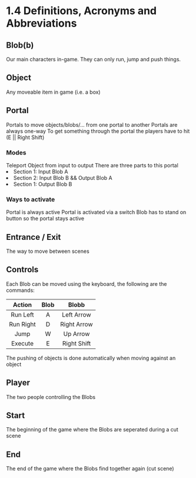 # 1.4 Definitions, Acronyms and Abbreviations

## Blob(b)

Our main characters in-game. They can only run, jump and push things.

## Object

Any moveable item in game (i.e. a box)

## Portal

Portals to move objects/blobs/... from one portal to another
Portals are always one-way
To get something through the portal the players have to hit (E || Right Shift)

### Modes

<tabs>
<tab title="Object Portal">
Teleport Object from input to output
</tab>
<tab title="Blob Portal">
There are three parts to this portal
<list type="decimal">
<li>
Section 1: 
Input Blob A
</li>
<li>
Section 2: 
Input Blob B &&
Output Blob A
</li>
<li>
Section 1: 
Output Blob B
</li>
</list>
</tab>
</tabs>

### Ways to activate

<tabs>
<tab title="Always Active">
Portal is always active
</tab>
<tab title="Switch Activated">
Portal is activated via a switch
</tab>
<tab title="Button Activated (Only Object Portals)">
Blob has to stand on button so the portal stays active
</tab>
</tabs>

## Entrance / Exit

The way to move between scenes

## Controls

Each Blob can be moved using the keyboard, the following are the commands:

|  Action   | Blob |    Blobb    |
|:---------:|:----:|:-----------:|
| Run Left  |  A   | Left Arrow  |
| Run Right |  D   | Right Arrow |
|   Jump    |  W   |  Up Arrow   |
|  Execute  |  E   | Right Shift |

The pushing of objects is done automatically when moving against an object

## Player

The two people controlling the Blobs

## Start

The beginning of the game where the Blobs are seperated during a cut scene

## End

The end of the game where the Blobs find together again (cut scene)